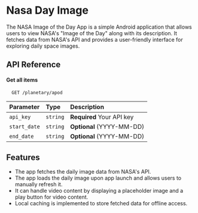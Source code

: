 
# Nasa Day Image

The NASA Image of the Day App is a simple Android application that allows users to view NASA's "Image of the Day" along with its description. It fetches data from NASA's API and provides a user-friendly interface for exploring daily space images.




## API Reference

#### Get all items

```http
  GET /planetary/apod
```

| Parameter | Type     | Description                |
| :-------- | :------- | :------------------------- |
| `api_key` | `string` | **Required** Your API key
| `start_date` | `string` | **Optional** (YYYY-MM-DD)
| `end_date` | `string` | **Optional** (YYYY-MM-DD) 



## Features

- The app fetches the daily image data from NASA's API.
- The app loads the daily image upon app launch and allows users to manually refresh it.
- It can handle video content by displaying a placeholder image and a play button for video content.
- Local caching is implemented to store fetched data for offline access.

